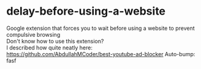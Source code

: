 # delay-before-using-a-website
Google extension that forces you to wait before using a website to prevent compulsive browsing  
Don't know how to use this extension?  
I described how quite neatly here:  
https://github.com/AbdullahMCoder/best-youtube-ad-blocker
Auto-bump: fasf
